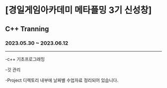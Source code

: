 # [경일게임아카데미 메타플밍 3기 신성창]
## C++ Tranning 
### 2023.05.30 ~ 2023.06.12
***
-c++ 기초프로그래밍 

-깃 관리

-Project 디렉토리 내부에 날짜별 수업자료 정리되어 있습니다.